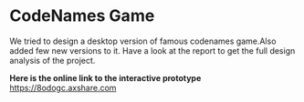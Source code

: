 # CodeNames Game
We tried to design a desktop version of famous codenames game.Also added few new versions to it.
Have a look at the report to get the full design analysis of the project.

**Here is the online link to the interactive prototype**
https://8odogc.axshare.com
